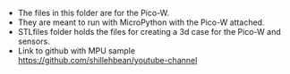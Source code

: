 - The files in this folder are for the Pico-W.
- They are meant to run with MicroPython with the Pico-W attached. 
- STLfiles folder holds the files for creating a 3d case for the Pico-W and sensors.
- Link to github with MPU sample https://github.com/shillehbean/youtube-channel